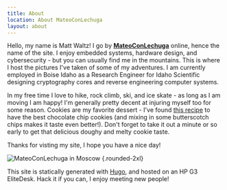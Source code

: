 ```yaml
---
title: About
location: About MateoConLechuga
layout: about
---
```


Hello, my name is Matt Waltz! I go by [**MateoConLechuga**](https://github.com/mateoconlechuga) online, hence the name of the site.
I enjoy embedded systems, hardware design, and cybersecurity - but you can usually find me in the mountains.
This is where I host the pictures I've taken of some of my adventures.
I am currently employed in Boise Idaho as a Research Engineer for Idaho Scientific designing cryptography cores and reverse engineering computer systems.  

In my free time I love to hike, rock climb, ski, and ice skate - as long as I am moving I am happy!
I'm generally pretty decent at injuring myself too for some reason.
Cookies are my favorite dessert - I've found [this recipe](https://www.landolakes.com/recipe/18134/five-star-chocolate-chip-cookies/ "this recipe") to have the best chocolate chip cookies (and mixing in some butterscotch chips makes it taste even better!).
Don't forget to take it out a minute or so early to get that delicious doughy and melty cookie taste.  

Thanks for visting my site, I hope you have a nice day!  

![MateoConLechuga in Moscow](about.webp)
{.rounded-2xl}
  
This site is statically generated with [Hugo](https://gohugo.io/ "Hugo"), and hosted on an HP G3 EliteDesk.
Hack it if you can, I enjoy meeting new people!

